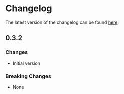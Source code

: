 # Changelog

The latest version of the changelog can be found [here](/Azure/bicep-registry-modules/blob/main/avm/res/analysis-services/server/CHANGELOG.md).

## 0.3.2

### Changes

- Initial version

### Breaking Changes

- None
